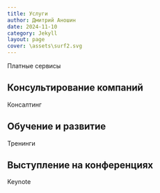 ```yaml
---
title: Услуги
author: Дмитрий Аношин
date: 2024-11-10
category: Jekyll
layout: page
cover: \assets\surf2.svg
---
```


Платные сервисы

## Консультирование компаний

Консалтинг

## Обучение и развитие

Тренинги

## Выступление на конференциях

Keynote
